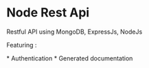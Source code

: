 # Node Rest Api
<p>Restful API using MongoDB, ExpressJs, NodeJs</p>
<p>Featuring :</p>
* Authentication
* Generated documentation
<!-- TODO Project requirement and instalation setup -->
